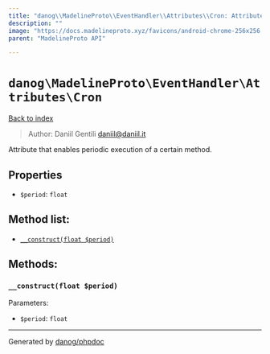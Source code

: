 ```yaml
---
title: "danog\\MadelineProto\\EventHandler\\Attributes\\Cron: Attribute that enables periodic execution of a certain method."
description: ""
image: "https://docs.madelineproto.xyz/favicons/android-chrome-256x256.png"
parent: "MadelineProto API"

---
```

# `danog\MadelineProto\EventHandler\Attributes\Cron`
[Back to index](../../../../index.html)

> Author: Daniil Gentili <daniil@daniil.it>  
  

Attribute that enables periodic execution of a certain method.  



## Properties
* `$period`: `float` 

## Method list:
* [`__construct(float $period)`](#__construct-float-period)

## Methods:
### `__construct(float $period)`




Parameters:

* `$period`: `float`   



---
Generated by [danog/phpdoc](https://phpdoc.daniil.it)
